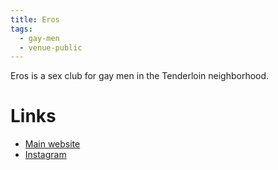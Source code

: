 ```yaml
---
title: Eros
tags:
  - gay-men
  - venue-public
---
```


Eros is a sex club for gay men in the Tenderloin neighborhood.

# Links
- [Main website](http://www.erossf.com)
- [Instagram](https://www.instagram.com/club.eros.sf/)